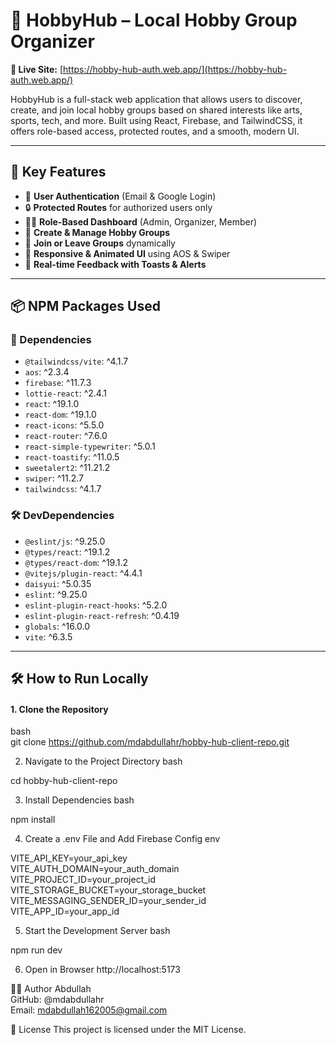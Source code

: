 # 🎯 HobbyHub – Local Hobby Group Organizer

**🔗 Live Site:** [https://hobby-hub-auth.web.app/](https://hobby-hub-auth.web.app/)

HobbyHub is a full-stack web application that allows users to discover, create, and join local hobby groups based on shared interests like arts, sports, tech, and more. Built using React, Firebase, and TailwindCSS, it offers role-based access, protected routes, and a smooth, modern UI.

---

## 🚀 Key Features

- 👥 **User Authentication** (Email & Google Login)
- 🔒 **Protected Routes** for authorized users only
- 🧑‍💼 **Role-Based Dashboard** (Admin, Organizer, Member)
- 📝 **Create & Manage Hobby Groups**
- 📂 **Join or Leave Groups** dynamically
- 🎨 **Responsive & Animated UI** using AOS & Swiper
- 💬 **Real-time Feedback with Toasts & Alerts**

---

## 📦 NPM Packages Used

### 🔧 Dependencies

- `@tailwindcss/vite`: ^4.1.7  
- `aos`: ^2.3.4  
- `firebase`: ^11.7.3  
- `lottie-react`: ^2.4.1  
- `react`: ^19.1.0  
- `react-dom`: ^19.1.0  
- `react-icons`: ^5.5.0  
- `react-router`: ^7.6.0  
- `react-simple-typewriter`: ^5.0.1  
- `react-toastify`: ^11.0.5  
- `sweetalert2`: ^11.21.2  
- `swiper`: ^11.2.7  
- `tailwindcss`: ^4.1.7  

### 🛠 DevDependencies

- `@eslint/js`: ^9.25.0  
- `@types/react`: ^19.1.2  
- `@types/react-dom`: ^19.1.2  
- `@vitejs/plugin-react`: ^4.4.1  
- `daisyui`: ^5.0.35  
- `eslint`: ^9.25.0  
- `eslint-plugin-react-hooks`: ^5.2.0  
- `eslint-plugin-react-refresh`: ^0.4.19  
- `globals`: ^16.0.0  
- `vite`: ^6.3.5  

---

## 🛠️ How to Run Locally

#### 1. Clone the Repository
bash <br/>
git clone https://github.com/mdabdullahr/hobby-hub-client-repo.git

2. Navigate to the Project Directory
bash <br/>

cd hobby-hub-client-repo

3. Install Dependencies
bash <br/>

npm install

4. Create a .env File and Add Firebase Config
env <br/>

VITE_API_KEY=your_api_key <br/>
VITE_AUTH_DOMAIN=your_auth_domain <br/>
VITE_PROJECT_ID=your_project_id <br/>
VITE_STORAGE_BUCKET=your_storage_bucket <br/>
VITE_MESSAGING_SENDER_ID=your_sender_id <br/>
VITE_APP_ID=your_app_id

5. Start the Development Server
bash <br/>

npm run dev

6. Open in Browser
http://localhost:5173

👨‍💻 Author
Abdullah <br/>
GitHub: @mdabdullahr <br/>
Email: mdabdullah162005@gmail.com

📜 License
This project is licensed under the MIT License.
